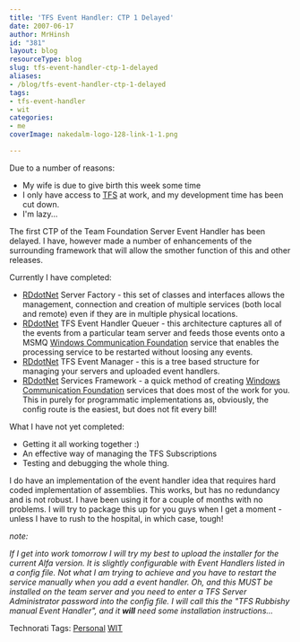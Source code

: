 ```yaml
---
title: 'TFS Event Handler: CTP 1 Delayed'
date: 2007-06-17
author: MrHinsh
id: "381"
layout: blog
resourceType: blog
slug: tfs-event-handler-ctp-1-delayed
aliases:
- /blog/tfs-event-handler-ctp-1-delayed
tags:
- tfs-event-handler
- wit
categories:
- me
coverImage: nakedalm-logo-128-link-1-1.png

---
```



Due to a number of reasons:

- My wife is due to give birth this week some time
- I only have access to [TFS](http://msdn2.microsoft.com/en-us/teamsystem/aa718934.aspx "Team Foundation Server") at work, and my development time has been cut down.
- I'm lazy...

The first CTP of the Team Foundation Server Event Handler has been delayed. I have, however made a number of enhancements of the surrounding framework that will allow the smother function of this and other releases.

Currently I have completed:

- [RDdotNet](http://www.rddotnet.com "RDdotNet - Reality Dysfunction .NET") Server Factory - this set of classes and interfaces allows the management, connection and creation of multiple services (both local and remote) even if they are in multiple physical locations.
- [RDdotNet](http://www.rddotnet.com "RDdotNet - Reality Dysfunction .NET") TFS Event Handler Queuer - this architecture captures all of the events from a particular team server and feeds those events onto a MSMQ [Windows Communication Foundation](http://wcf.netfx3.com "Windows Communication Foundation") service that enables the processing service to be restarted without loosing any events.
- [RDdotNet](http://www.rddotnet.com "RDdotNet - Reality Dysfunction .NET") TFS Event Manager - this is a tree based structure for managing your servers and uploaded event handlers.
- [RDdotNet](http://www.rddotnet.com "RDdotNet - Reality Dysfunction .NET") Services Framework - a quick method of creating [Windows Communication Foundation](http://wcf.netfx3.com "Windows Communication Foundation") services that does most of the work for you. This in purely for programmatic implementations as, obviously, the config route is the easiest, but does not fit every bill!

What I have not yet completed:

- Getting it all working together :)
- An effective way of managing the TFS Subscriptions
- Testing and debugging the whole thing.

I do have an implementation of the event handler idea that requires hard coded implementation of assemblies. This works, but has no redundancy and is not robust. I have been using it for a couple of months with no problems. I will try to package this up for you guys when I get a moment - unless I have to rush to the hospital, in which case, tough!

_note:_

_If I get into work tomorrow I will try my best to upload the installer for the current Alfa version. It is slightly configurable with Event Handlers listed in a config file. Not what I am trying to achieve and you have to restart the service manually when you add a event handler. Oh, and this MUST be installed on the team server and you need to enter a TFS Server Administrator password into the config file. I will call this the "TFS Rubbishy manual Event Handler", and it **will** need some installation instructions..._

Technorati Tags: [Personal](http://technorati.com/tags/Personal) [WIT](http://technorati.com/tags/WIT)


